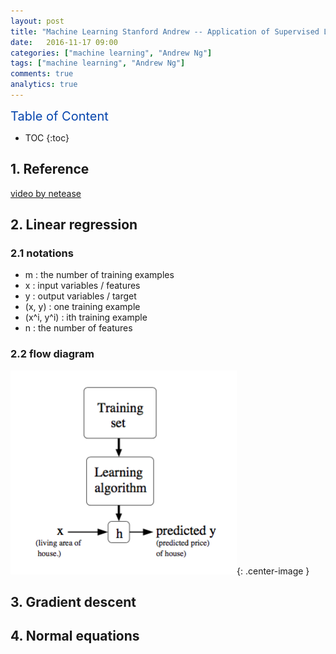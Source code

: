 ```yaml
---
layout: post
title: "Machine Learning Stanford Andrew -- Application of Supervised Learning"
date:   2016-11-17 09:00
categories: ["machine learning", "Andrew Ng"]
tags: ["machine learning", "Andrew Ng"]
comments: true
analytics: true
---
```


<span/>

<span style="color: #0645ad; font-size:20px">Table of Content<span/>

  * TOC
  {:toc}

## 1. Reference

[video by netease](http://open.163.com/movie/2008/1/B/O/M6SGF6VB4_M6SGHJ9BO.html)

## 2. Linear regression

### 2.1 notations

* m : the number of training examples
* x : input variables / features
* y : output variables / target
* (x, y) : one training example
* (x^i, y^i) : ith training example
* n : the number of features

### 2.2 flow diagram

![flow diagram](/images/2016111701.png){: .center-image }

## 3. Gradient descent

## 4. Normal equations


